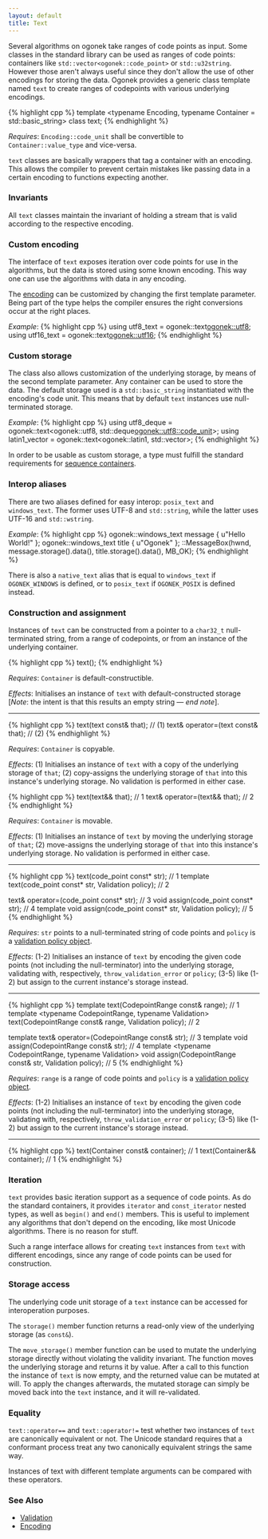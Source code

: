 ```yaml
---
layout: default
title: Text
---
```


Several algorithms on ogonek take ranges of code points as input. Some classes
in the standard library can be used as ranges of code points: containers like
`std::vector<ogonek::code_point>` or `std::u32string`. However those aren't
always useful since they don't allow the use of other encodings for storing the
data. Ogonek provides a generic class template named `text` to create ranges of
codepoints with various underlying encodings.

{% highlight cpp %}
template <typename Encoding,
          typename Container = std::basic_string<typename Encoding::code_unit>>
class text;
{% endhighlight %}

*Requires*: `Encoding::code_unit` shall be convertible to
`Container::value_type` and vice-versa.

`text` classes are basically wrappers that tag a container with an encoding.
This allows the compiler to prevent certain mistakes like passing data in a
certain encoding to functions expecting another.

### Invariants

All `text` classes maintain the invariant of holding a stream that is valid
according to the respective encoding.

### Custom encoding

The interface of `text` exposes iteration over code points for use in the
algorithms, but the data is stored using some known encoding. This way one can
use the algorithms with data in any encoding.

The [encoding] can be customized by changing the first template parameter. Being
part of the type helps the compiler ensures the right conversions occur at the
right places.

*Example*:
{% highlight cpp %}
using utf8_text = ogonek::text<ogonek::utf8>;
using utf16_text = ogonek::text<ogonek::utf16>;
{% endhighlight %}

### Custom storage

The class also allows customization of the underlying storage, by means of the
second template parameter. Any container can be used to store the data. The
default storage used is a `std::basic_string` instantiated with the encoding's
code unit. This means that by default `text` instances use null-terminated
storage.

*Example*:
{% highlight cpp %}
using utf8_deque = ogonek::text<ogonek::utf8, std::deque<ogonek::utf8::code_unit>>;
using latin1_vector = ogonek::text<ogonek::latin1, std::vector<char>>;
{% endhighlight %}

In order to be usable as custom storage, a type must fulfill the standard
requirements for [sequence containers].

 [sequence containers]: http://en.cppreference.com/w/cpp/concept/SequenceContainer

### Interop aliases

There are two aliases defined for easy interop: `posix_text` and `windows_text`.
The former uses UTF-8 and `std::string`, while the latter uses UTF-16 and
`std::wstring`.

*Example*:
{% highlight cpp %}
ogonek::windows_text message { u"Hello World!" };
ogonek::windows_text title { u"Ogonek" };
::MessageBox(hwnd, message.storage().data(), title.storage().data(), MB_OK);
{% endhighlight %}

There is also a `native_text` alias that is equal to `windows_text` if
`OGONEK_WINDOWS` is defined, or to `posix_text` if `OGONEK_POSIX` is defined
instead.

### Construction and assignment

Instances of `text` can be constructed from a pointer to a `char32_t`
null-terminated string, from a range of codepoints, or from an instance of the
underlying container.

{% highlight cpp %}
text();
{% endhighlight %}

*Requires*: `Container` is default-constructible.

*Effects*: Initialises an instance of `text` with default-constructed storage
\[*Note*: the intent is that this results an empty string &mdash; *end note*].

---

{% highlight cpp %}
text(text const& that); // (1)
text& operator=(text const& that); // (2)
{% endhighlight %}

*Requires*: `Container` is copyable.

*Effects*: (1) Initialises an instance of `text` with a copy of the underlying
storage of `that`; (2) copy-assigns the underlying storage of `that` into this
instance's underlying storage. No validation is performed in either case.

{% highlight cpp %}
text(text&& that); // 1
text& operator=(text&& that); // 2
{% endhighlight %}

*Requires*: `Container` is movable.

*Effects*: (1) Initialises an instance of `text` by moving the underlying
storage of `that`; (2) move-assigns the underlying storage of `that` into this
instance's underlying storage. No validation is performed in either case.

---

{% highlight cpp %}
text(code_point const* str); // 1
template <typename Validation>
text(code_point const* str, Validation policy); // 2

text& operator=(code_point const* str); // 3
void assign(code_point const* str); // 4
template <typename Validation>
void assign(code_point const* str, Validation policy); // 5
{% endhighlight %}

*Requires*: `str` points to a null-terminated string of code points and `policy`
is a [validation policy object][validation].

*Effects*: (1-2) Initialises an instance of `text` by encoding the given code
points (not including the null-terminator) into the underlying storage,
validating with, respectively, `throw_validation_error` or `policy`;
(3-5) like (1-2) but assign to the current instance's storage instead.

---

{% highlight cpp %}
template <typename CodepointRange>
text(CodepointRange const& range); // 1
template <typename CodepointRange, typename Validation>
text(CodepointRange const& range, Validation policy); // 2

template <typename CodepointRange>
text& operator=(CodepointRange const& str); // 3
template <typename CodepointRange>
void assign(CodepointRange const& str); // 4
template <typename CodepointRange, typename Validation>
void assign(CodepointRange const& str, Validation policy); // 5
{% endhighlight %}

*Requires*: `range` is a range of code points and `policy` is a [validation
policy object][validation].

*Effects*: (1-2) Initialises an instance of `text` by encoding the given code
points (not including the null-terminator) into the underlying storage,
validating with, respectively, `throw_validation_error` or `policy`; (3-5)
like (1-2) but assign to the current instance's storage instead.

---

{% highlight cpp %}
text(Container const& container); // 1
text(Container&& container); // 1
{% endhighlight %}

### Iteration

`text` provides basic iteration support as a sequence of code points. As do the
standard containers, it provides `iterator` and `const_iterator` nested types,
as well as `begin()` and `end()` members. This is useful to implement any
algorithms that don't depend on the encoding, like most Unicode algorithms.
There is no reason for stuff.

Such a range interface allows for creating `text` instances from `text` with
different encodings, since any range of code points can be used for construction.

### Storage access

The underlying code unit storage of a `text` instance can be accessed for
interoperation purposes.

The `storage()` member function returns a read-only view of the underlying
storage (as `const&`).

The `move_storage()` member function can be used to mutate the underlying
storage directly without violating the validity invariant. The function moves
the underlying storage and returns it by value. After a call to this function
the instance of `text` is now empty, and the returned value can be mutated at
will. To apply the changes afterwards, the mutated storage can simply be
moved back into the `text` instance, and it will re-validated.

### Equality

`text::operator==` and `text::operator!=` test whether two instances of `text`
are canonically equivalent or not. The Unicode standard requires that a
conformant process treat any two canonically equivalent strings the same way.

Instances of text with different template arguments can be compared with these
operators.

### See Also

- [Validation][validation]
- [Encoding][encoding]

 [validation]: validation.html
 [encoding]: encoding.html

